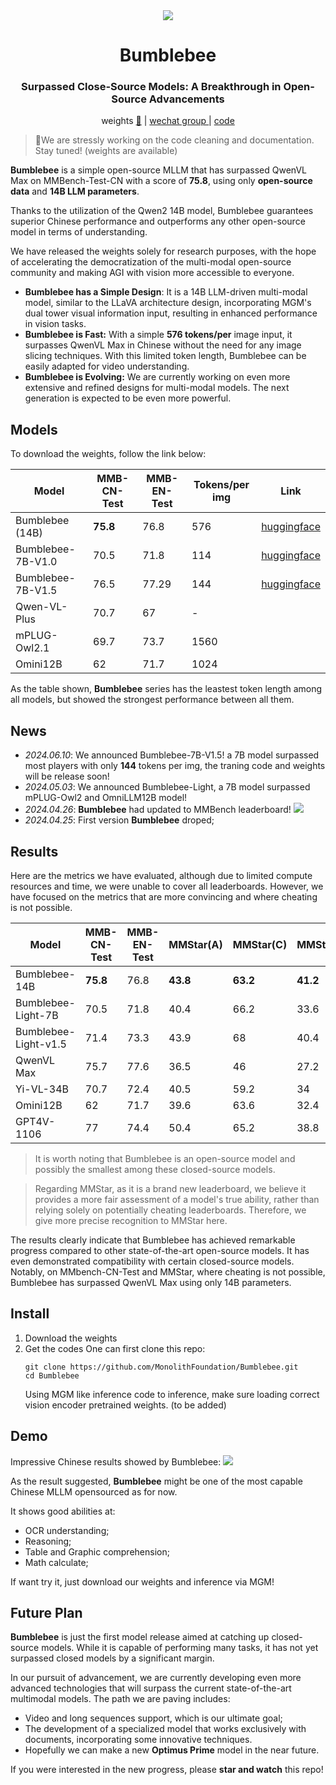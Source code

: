 <div align="center">
<img src="assets/a.png" />
<h1>Bumblebee</h1>
<h3>Surpassed Close-Source Models: A Breakthrough in Open-Source Advancements</h3>
<p align="center">
  weights  <a href="https://huggingface.co/MonolithFoundation/Bumblebee">🤗</a> | <a href="https://github.com/MonolithFoundation/Bumblebee/issues/1"> wechat group </a> | <a href="https://github.com/MonolithFoundation/Bumblebee"> code </a>
</p>

</div>

> 👷We are stressly working on the code cleaning and documentation. Stay tuned! (weights are available)

**Bumblebee** is a simple open-source MLLM that has surpassed QwenVL Max on MMBench-Test-CN with a score of **75.8**, using only **open-source data** and **14B LLM parameters**.

Thanks to the utilization of the Qwen2 14B model, Bumblebee guarantees superior Chinese performance and outperforms any other open-source model in terms of understanding.

We have released the weights solely for research purposes, with the hope of accelerating the democratization of the multi-modal open-source community and making AGI with vision more accessible to everyone.

- **Bumblebee has a Simple Design**: It is a 14B LLM-driven multi-modal model, similar to the LLaVA architecture design, incorporating MGM's dual tower visual information input, resulting in enhanced performance in vision tasks.
- **Bumblebee is Fast:** With a simple **576 tokens/per** image input, it surpasses QwenVL Max in Chinese without the need for any image slicing techniques. With this limited token length, Bumblebee can be easily adapted for video understanding.
- **Bumblebee is Evolving:** We are currently working on even more extensive and refined designs for multi-modal models. The next generation is expected to be even more powerful.

## Models

To download the weights, follow the link below:

| Model             | MMB-CN-Test | MMB-EN-Test | Tokens/per img | Link                                                                       |
| ----------------- | ----------- | ----------- | -------------- | -------------------------------------------------------------------------- |
| Bumblebee (14B)   | **75.8**    | 76.8        | 576            | [huggingface](https://huggingface.co/MonolithFoundation/Bumblebee)         |
| Bumblebee-7B-V1.0 | 70.5        | 71.8        | 114            | [huggingface](https://huggingface.co/MonolithFoundation/Bumblebee-Light)   |
| Bumblebee-7B-V1.5 | 76.5        | 77.29       | 144            | [huggingface](https://huggingface.co/MonolithFoundation/Bumblebee-7B-V1.5) |
| Qwen-VL-Plus      | 70.7        | 67          | -              |                                                                            |
| mPLUG-Owl2.1      | 69.7        | 73.7        | 1560           |                                                                            |
| Omini12B          | 62          | 71.7        | 1024           |                                                                            |

As the table shown, **Bumblebee** series has the leastest token length among all models, but showed the strongest performance between all them.

## News

- _2024.06.10_: We announced Bumblebee-7B-V1.5! a 7B model surpassed most players with only **144** tokens per img, the traning code and weights will be release soon!
- _2024.05.03_: We announced Bumblebee-Light, a 7B model surpassed mPLUG-Owl2 and OmniLLM12B model!
- _2024.04.26_: **Bumblebee** had updated to MMBench leaderboard!
  ![](assets/board.jpg)
- _2024.04.25_: First version **Bumblebee** droped;

## Results

Here are the metrics we have evaluated, although due to limited compute resources and time, we were unable to cover all leaderboards. However, we have focused on the metrics that are more convincing and where cheating is not possible.

| Model                | MMB-CN-Test | MMB-EN-Test | MMStar(A) | MMStar(C) | MMStar(F) |
| -------------------- | ----------- | ----------- | --------- | --------- | --------- |
| Bumblebee-14B        | **75.8**    | 76.8        | **43.8**  | **63.2**  | **41.2**  |
| Bumblebee-Light-7B   | 70.5        | 71.8        | 40.4      | 66.2      | 33.6      |
| Bumblebee-Light-v1.5 | 71.4        | 73.3        | 43.9      | 68        | 40.4      |
| QwenVL Max           | 75.7        | 77.6        | 36.5      | 46        | 27.2      |
| Yi-VL-34B            | 70.7        | 72.4        | 40.5      | 59.2      | 34        |
| Omini12B             | 62          | 71.7        | 39.6      | 63.6      | 32.4      |
| GPT4V-1106           | 77          | 74.4        | 50.4      | 65.2      | 38.8      |

> It is worth noting that Bumblebee is an open-source model and possibly the smallest among these closed-source models.

> Regarding MMStar, as it is a brand new leaderboard, we believe it provides a more fair assessment of a model's true ability, rather than relying solely on potentially cheating leaderboards. Therefore, we give more precise recognition to MMStar here.

The results clearly indicate that Bumblebee has achieved remarkable progress compared to other state-of-the-art open-source models. It has even demonstrated compatibility with certain closed-source models. Notably, on MMbench-CN-Test and MMStar, where cheating is not possible, Bumblebee has surpassed QwenVL Max using only 14B parameters.

## Install

1. Download the weights
2. Get the codes
   One can first clone this repo:
   ```
   git clone https://github.com/MonolithFoundation/Bumblebee.git
   cd Bumblebee
   ```
   Using MGM like inference code to inference, make sure loading correct vision encoder pretrained weights. (to be added)

## Demo

Impressive Chinese results showed by Bumblebee:
![](assets/res.webp)

As the result suggested, **Bumblebee** might be one of the most capable Chinese MLLM opensourced as for now.

It shows good abilities at:

- OCR understanding;
- Reasoning;
- Table and Graphic comprehension;
- Math calculate;

If want try it, just download our weights and inference via MGM!

## Future Plan

**Bumblebee** is just the first model release aimed at catching up closed-source models. While it is capable of performing many tasks, it has not yet surpassed closed models by a significant margin.

In our pursuit of advancement, we are currently developing even more advanced technologies that will surpass the current state-of-the-art multimodal models. The path we are paving includes:

- Video and long sequences support, which is our ultimate goal;
- The development of a specialized model that works exclusively with documents, incorporating some innovative techniques.
- Hopefully we can make a new **Optimus Prime** model in the near future.

If you were interested in the new progress, please **star and watch** this repo!
